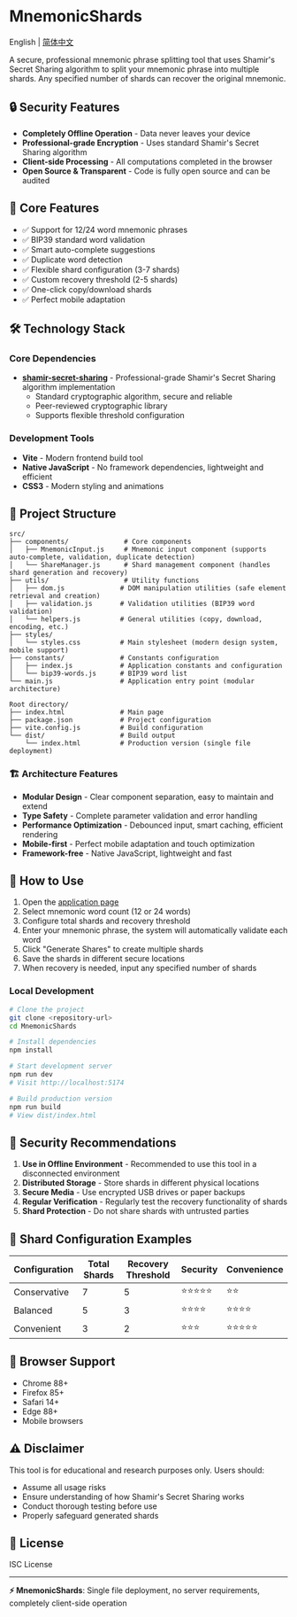 # MnemonicShards

English | [简体中文](./README_ZH.md)

A secure, professional mnemonic phrase splitting tool that uses Shamir's Secret Sharing algorithm to split your mnemonic phrase into multiple shards. Any specified number of shards can recover the original mnemonic.

## 🔒 Security Features

- **Completely Offline Operation** - Data never leaves your device
- **Professional-grade Encryption** - Uses standard Shamir's Secret Sharing algorithm
- **Client-side Processing** - All computations completed in the browser
- **Open Source & Transparent** - Code is fully open source and can be audited

## 🚀 Core Features

- ✅ Support for 12/24 word mnemonic phrases
- ✅ BIP39 standard word validation
- ✅ Smart auto-complete suggestions
- ✅ Duplicate word detection
- ✅ Flexible shard configuration (3-7 shards)
- ✅ Custom recovery threshold (2-5 shards)
- ✅ One-click copy/download shards
- ✅ Perfect mobile adaptation

## 🛠️ Technology Stack

### Core Dependencies

- **[shamir-secret-sharing](https://www.npmjs.com/package/shamir-secret-sharing)** - Professional-grade Shamir's Secret Sharing algorithm implementation
  - Standard cryptographic algorithm, secure and reliable
  - Peer-reviewed cryptographic library
  - Supports flexible threshold configuration

### Development Tools

- **Vite** - Modern frontend build tool
- **Native JavaScript** - No framework dependencies, lightweight and efficient
- **CSS3** - Modern styling and animations

## 📁 Project Structure

```
src/
├── components/              # Core components
│   ├── MnemonicInput.js     # Mnemonic input component (supports auto-complete, validation, duplicate detection)
│   └── ShareManager.js      # Shard management component (handles shard generation and recovery)
├── utils/                   # Utility functions
│   ├── dom.js              # DOM manipulation utilities (safe element retrieval and creation)
│   ├── validation.js       # Validation utilities (BIP39 word validation)
│   └── helpers.js          # General utilities (copy, download, encoding, etc.)
├── styles/
│   └── styles.css          # Main stylesheet (modern design system, mobile support)
├── constants/              # Constants configuration
│   ├── index.js            # Application constants and configuration
│   └── bip39-words.js      # BIP39 word list
└── main.js                 # Application entry point (modular architecture)

Root directory/
├── index.html              # Main page
├── package.json            # Project configuration
├── vite.config.js          # Build configuration
└── dist/                   # Build output
    └── index.html          # Production version (single file deployment)
```

### 🏗️ Architecture Features

- **Modular Design** - Clear component separation, easy to maintain and extend
- **Type Safety** - Complete parameter validation and error handling
- **Performance Optimization** - Debounced input, smart caching, efficient rendering
- **Mobile-first** - Perfect mobile adaptation and touch optimization
- **Framework-free** - Native JavaScript, lightweight and fast

## 🎯 How to Use

1. Open the [application page](./index.html)
2. Select mnemonic word count (12 or 24 words)
3. Configure total shards and recovery threshold
4. Enter your mnemonic phrase, the system will automatically validate each word
5. Click "Generate Shares" to create multiple shards
6. Save the shards in different secure locations
7. When recovery is needed, input any specified number of shards

### Local Development

```bash
# Clone the project
git clone <repository-url>
cd MnemonicShards

# Install dependencies
npm install

# Start development server
npm run dev
# Visit http://localhost:5174

# Build production version
npm run build
# View dist/index.html
```

## 📱 Security Recommendations

1. **Use in Offline Environment** - Recommended to use this tool in a disconnected environment
2. **Distributed Storage** - Store shards in different physical locations
3. **Secure Media** - Use encrypted USB drives or paper backups
4. **Regular Verification** - Regularly test the recovery functionality of shards
5. **Shard Protection** - Do not share shards with untrusted parties

## 🔧 Shard Configuration Examples

| Configuration | Total Shards | Recovery Threshold | Security   | Convenience |
| ------------- | ------------ | ------------------ | ---------- | ----------- |
| Conservative  | 7            | 5                  | ⭐⭐⭐⭐⭐ | ⭐⭐        |
| Balanced      | 5            | 3                  | ⭐⭐⭐⭐   | ⭐⭐⭐⭐    |
| Convenient    | 3            | 2                  | ⭐⭐⭐     | ⭐⭐⭐⭐⭐  |

## 🌟 Browser Support

- Chrome 88+
- Firefox 85+
- Safari 14+
- Edge 88+
- Mobile browsers

## ⚠️ Disclaimer

This tool is for educational and research purposes only. Users should:

- Assume all usage risks
- Ensure understanding of how Shamir's Secret Sharing works
- Conduct thorough testing before use
- Properly safeguard generated shards

## 📄 License

ISC License

---

**⚡ MnemonicShards**: Single file deployment, no server requirements, completely client-side operation
